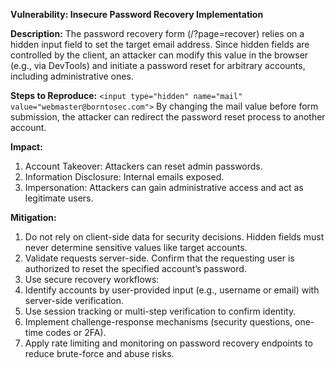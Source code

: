 **Vulnerability: Insecure Password Recovery Implementation**

**Description:**
The password recovery form (/?page=recover) relies on a hidden input field to set the target email address. Since hidden fields are controlled by the client, an attacker can modify this value in the browser (e.g., via DevTools) and initiate a password reset for arbitrary accounts, including administrative ones.

**Steps to Reproduce:**
```<input type="hidden" name="mail" value="webmaster@borntosec.com">```
By changing the mail value before form submission, the attacker can redirect the password reset process to another account.

**Impact:**
1. Account Takeover: Attackers can reset admin passwords.
2. Information Disclosure: Internal emails exposed.
3. Impersonation: Attackers can gain administrative access and act as legitimate users.

**Mitigation:**
1. Do not rely on client-side data for security decisions. Hidden fields must never determine sensitive values like target accounts.
2. Validate requests server-side. Confirm that the requesting user is authorized to reset the specified account’s password.
3. Use secure recovery workflows:
4. Identify accounts by user-provided input (e.g., username or email) with server-side verification.
5. Use session tracking or multi-step verification to confirm identity.
6. Implement challenge-response mechanisms (security questions, one-time codes or 2FA).
7. Apply rate limiting and monitoring on password recovery endpoints to reduce brute-force and abuse risks.
